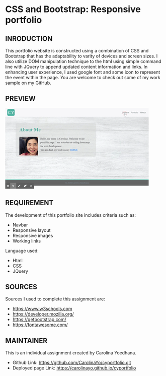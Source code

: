 # CSS and Bootstrap: Responsive portfolio

## INRODUCTION

This portfolio website is constructed using a combination of CSS and Bootstrap that has the adaptability to varity of devices and screen sizes. I also utilize DOM manipulation technique to the html using simple command line with JQuery to append updated content information and links. In enhancing user experience, I used google font and some icon to represent the event within the page. You are welcome to check out some of my work sample on my GitHub.

## PREVIEW

![demo](assets/Images/CYPortfolio.gif)

## REQUIREMENT

The development of this portfolio site includes criteria such as:

- Navbar
- Responsive layout
- Responsive images
- Working links

Language used:

- Html
- CSS
- JQuery

## SOURCES

Sources I used to complete this assignment are:

- https://www.w3schools.com
- https://developer.mozilla.org/
- https://getbootstrap.com/
- https://fontawesome.com/

## MAINTAINER

This is an individual assignment created by Carolina Yoedhana.

- Github Link: https://github.com/CarolinaYo/cyportfolio.git
- Deployed page Link: https://carolinayo.github.io/cyportfolio

